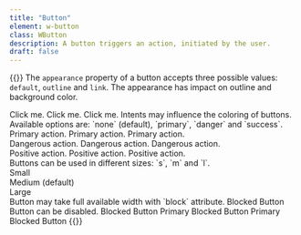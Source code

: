 ```yaml
---
title: "Button"
element: w-button
class: WButton
description: A button triggers an action, initiated by the user.
draft: false
---
```


{{<rawhtml>}}
<w-markdown spacing="s">
    The `appearance` property of a button accepts three possible values: `default`, `outline` and `link`. The appearance has impact on outline and background color.
</w-markdown>

<w-element-example>
    <w-button appearance="default">Click me.</w-button>
    <w-button appearance="outline">Click me.</w-button>
    <w-button appearance="link">Click me.</w-button>
</w-element-example>

<w-markdown spacing="s">
    Intents may influence the coloring of buttons. Available options are: `none` (default), `primary`, `danger` and `success`.
</w-markdown>

<w-element-example>
    <div style="margin-bottom: var(--w-spacing-300)">
        <w-button appearance="default" intent="primary">Primary action.</w-button>
        <w-button appearance="outline" intent="primary">Primary action.</w-button>
        <w-button appearance="link" intent="primary">Primary action.</w-button>
    </div>
    <div style="margin-bottom: var(--w-spacing-300)">
        <w-button appearance="default" intent="danger">Dangerous action.</w-button>
        <w-button appearance="outline" intent="danger">Dangerous action.</w-button>
        <w-button appearance="link" intent="danger">Dangerous action.</w-button>
    </div>
    <div>
        <w-button appearance="default" intent="success">Positive action.</w-button>
        <w-button appearance="outline" intent="success">Positive action.</w-button>
        <w-button appearance="link" intent="success">Positive action.</w-button>
    </div>
</w-element-example>

<w-markdown spacing="s">
    Buttons can be used in different sizes: `s`, `m` and `l`.
</w-markdown>

<w-element-example>
    <div style="margin-bottom: var(--w-spacing-300)">
        <w-button size="s">Small</w-button>
    </div>
    <div style="margin-bottom: var(--w-spacing-300)">
        <w-button size="m">Medium (default)</w-button>
    </div>
    <div>
        <w-button size="l">Large</w-button>
    </div>
</w-element-example>

<w-markdown spacing="s">
    Button may take full available width with `block` attribute.
</w-markdown>

<w-element-example>
    <w-button block>Blocked Button</w-button>
</w-element-example>

<w-markdown spacing="s">
    Button can be disabled.
</w-markdown>

<w-element-example>
    <w-button disabled>Blocked Button</w-button>
    <w-button intent="primary" disabled>Primary Blocked Button</w-button>
    <w-button intent="success" appearance="outline" disabled>Primary Blocked Button</w-button>
</w-element-example>
{{</rawhtml>}}